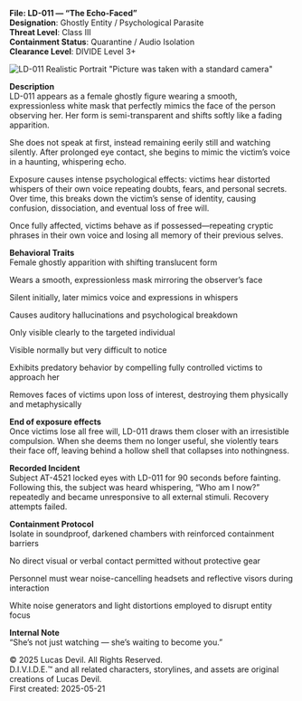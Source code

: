 **File: LD-011 — “The Echo-Faced”**  
**Designation**: Ghostly Entity / Psychological Parasite  
**Threat Level**: Class III  
**Containment Status**: Quarantine / Audio Isolation  
**Clearance Level**: DIVIDE Level 3+  


![LD-011 Realistic Portrait](https://pbs.twimg.com/media/GreMKBfX0AA7cGc?format=jpg&name=large)
"Picture was taken with a standard camera"

**Description**  
LD-011 appears as a female ghostly figure wearing a smooth, expressionless white mask that perfectly mimics the face of the person observing her. Her form is semi-transparent and shifts softly like a fading apparition.  

She does not speak at first, instead remaining eerily still and watching silently. After prolonged eye contact, she begins to mimic the victim’s voice in a haunting, whispering echo.  

Exposure causes intense psychological effects: victims hear distorted whispers of their own voice repeating doubts, fears, and personal secrets. Over time, this breaks down the victim’s sense of identity, causing confusion, dissociation, and eventual loss of free will.  

Once fully affected, victims behave as if possessed—repeating cryptic phrases in their own voice and losing all memory of their previous selves.  

**Behavioral Traits**  
Female ghostly apparition with shifting translucent form  

Wears a smooth, expressionless mask mirroring the observer’s face  

Silent initially, later mimics voice and expressions in whispers  

Causes auditory hallucinations and psychological breakdown  

Only visible clearly to the targeted individual  

Visible normally but very difficult to notice  

Exhibits predatory behavior by compelling fully controlled victims to approach her  

Removes faces of victims upon loss of interest, destroying them physically and metaphysically  



**End of exposure effects**  
Once victims lose all free will, LD-011 draws them closer with an irresistible compulsion. When she deems them no longer useful, she violently tears their face off, leaving behind a hollow shell that collapses into nothingness.  






**Recorded Incident**  
Subject AT-4521 locked eyes with LD-011 for 90 seconds before fainting. Following this, the subject was heard whispering, “Who am I now?” repeatedly and became unresponsive to all external stimuli. Recovery attempts failed.  

**Containment Protocol**  
Isolate in soundproof, darkened chambers with reinforced containment barriers  

No direct visual or verbal contact permitted without protective gear  

Personnel must wear noise-cancelling headsets and reflective visors during interaction  

White noise generators and light distortions employed to disrupt entity focus  

**Internal Note**  
“She’s not just watching — she’s waiting to become you.”  

© 2025 Lucas Devil. All Rights Reserved.  
D.I.V.I.D.E.™ and all related characters, storylines, and assets are original creations of Lucas Devil.  
First created: 2025-05-21  
